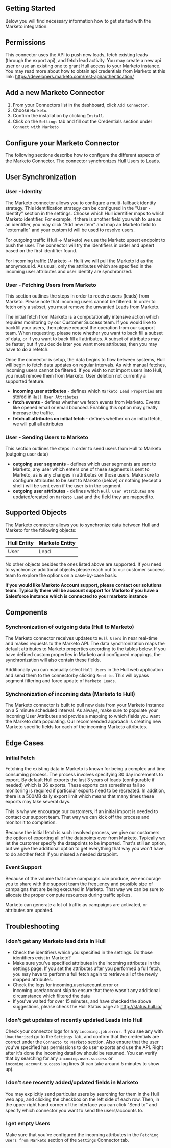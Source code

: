## Getting Started

Below you will find necessary information how to get started with the Marketo integration.

## Permissions

This connector uses the API to push new leads, fetch existing leads (through the export api), and fetch lead activity.  You may create a new api user or use an existing one to grant Hull access to your Marketo instance.
You may read more about how to obtain api credentials from Marketo at this link: https://developers.marketo.com/rest-api/authentication/

## Add a new Marketo Connector
1. From your Connectors list in the dashboard, click `Add Connector`.
2. Choose `Marketo`.
3. Confirm the installation by clicking `Install`.
4. Click on the `Settings` tab and fill out the Credentials section under `Connect with Marketo`

## Configure your Marketo Connector

The following sections describe how to configure the different aspects of the Marketo Connector.  The connector synchronizes Hull Users to Leads.

## User Synchronization

### User - Identity
The Marketo connector allows you to configure a multi-fallback identity strategy.  This identification strategy can be configured in the "User - Identity" section in the settings.  Choose which Hull identifier maps to which Marketo identifier.  For example, if there is another field you wish to use as an identifier, you may click "Add new item" and map an Marketo field to "externalId" and your custom id will be used to resolve users.

For outgoing traffic (Hull -> Marketo) we use the Marketo upsert endpoint to push the user.  The connector will try the identifiers in order and upsert based on the first identifier found.

For incoming traffic (Marketo -> Hull) we will pull the Marketo id as the anonymous id.  As usual, only the attributes which are specified in the incoming user attributes and user identity are synchronized.

### User - Fetching Users from Marketo

This section outlines the steps in order to receive users (leads) from Marketo.  Please note that incoming users cannot be filtered.  In order to fetch only a subset, you must remove the unwanted Leads from Marketo.

The initial fetch from Marketo is a computationally intensive action which requires monitoring by our Customer Success team.  If you would like to backfill your users, then please request the operation from our support team.  When requesting, please note whether you want to back fill a subset of data, or if you want to back fill all attributes.  A subset of attributes may be faster, but if you decide later you want more attributes, then you may have to do a refetch. 

Once the connector is setup, the data begins to flow between systems, Hull will begin to fetch data updates on regular intervals.  As with manual fetches, incoming users cannot be filtered.  If you wish to not import users into Hull, you must remove them from Marketo.  User deletion not currently a supported feature.

- **incoming user attributes** - defines which `Marketo Lead Properties` are stored in `Hull User Attributes`
- **fetch events** - defines whether we fetch events from Marketo.  Events like opened email or email bounced.  Enabling this option may greatly increase the traffic.
- **fetch all attributes on initial fetch** - defines whether on an initial fetch, we will pull all attributes

### User - Sending Users to Marketo

This section outlines the steps in order to send users from Hull to Marketo (outgoing user data)

- **outgoing user segments** - defines which user segments are sent to Marketo, any user which enters one of these segments is sent to Marketo, as is any changes in attributes on those users.  Make sure to configure attributes to be sent to Marketo (below) or nothing (except a shell) will be sent even if the user is in the segment.
- **outgoing user attributes** - defines which `Hull User Attributes` are updated/created on `Marketo Lead` and the field they are mapped to.

## Supported Objects
The Marketo connector allows you to synchronize data between Hull and Marketo for the following objects:

|Hull Entity|Marketo Entity|
|-----------|--------------|
|User       |Lead      |

No other objects besides the ones listed above are supported. If you need to synchronize additional objects please reach out to our customer success team to explore the options on a case-by-case basis.

<B>If you would like Marketo Account support, please contact our solutions team.  Typically there will be account support for Marketo if you have a Salesforce instance which is connected to your marketo instance</B>

## Components

### Synchronization of outgoing data (Hull to Marketo)

The Marketo connector receives updates to `Hull Users` in near real-time and makes requests to the Marketo API. The data synchronization maps the default attributes to Marketo properties according to the tables below. If you have defined custom properties in Marketo and configured mappings, the synchronization will also contain these fields.

Additionally you can manually select `Hull Users` in the Hull web application and send them to the connectorby clicking `Send to`. This will bypass segment filtering and force update of `Marketo Leads`.

### Synchronization of incoming data (Marketo to Hull)

The Marketo connector is built to pull new data from your Marketo instance on a 5 minute scheduled interval.  As always, make sure to populate your Incoming User Attributes and provide a mapping to which fields you want the Marketo data populating.  Our recommended approach is creating new Marketo specific fields for each of the incoming Marketo attributes.

## Edge Cases
### Initial Fetch
Fetching the existing data in Marketo is known for being a complex and time consuming process.  The process involves specifying 30 day increments to export.  By default Hull exports the last 3 years of leads (configurable if needed) which is 36 exports.  These exports can sometimes fail so monitoring is required if particular exports need to be recreated.  In addition, there is a 500MB daily export limit which means that many times these exports may take several days.

This is why we encourage our customers, if an initial import is needed to contact our support team.  That way we can kick off the process and monitor it to completion.

Because the initial fetch is such involved process, we give our customers the option of exporting all of the datapoints over from Marketo.  Typically we let the customer specify the datapoints to be imported.  That's still an option, but we give the additional option to get everything that way you won't have to do another fetch if you missed a needed datapoint.

### Event Support
Because of the volume that some campaigns can produce, we encourage you to share with the support team the frequency and possible size of campaigns that are being executed in Marketo.  That way we can be sure to allocate the proper compute resources during traffic spikes.

Marketo can generate a lot of traffic as campaigns are activated, or attributes are updated.  

## Troubleshooting

### I don’t get any Marketo lead data in Hull
- Check the identifiers which you specified in the settings.  Do those identifiers exist in Marketo?
- Make sure you've specified attributes in the incoming attributes in the settings page.  If you set the attributes after you performed a full fetch, you may have to perform a full fetch again to retrieve all of the newly mapped attributes.
- Check the logs for incoming.user/account.error or incoming.user/account.skip to ensure that there wasn't any additional circumstance which filtered the data
- If you've waited for over 15 minutes, and have checked the above suggestions, please check the Hull Status page at: http://status.hull.io/

### I don’t get updates of recently updated Leads into Hull
Check your connector logs for any `incoming.job.error`. If you see any with `Unauthorized` go to the `Settings` Tab, and confirm that the credentials are correct under the `Connecto to Marketo` section.  Also ensure that the user you've specified has permissions to do user exports and use the API.
Right after it's done the incoming dataflow should be resumed. You can verify that by searching for any `incoming.user.success` or `incoming.account.success` log lines (it can take around 5 minutes to show up).

### I don’t see recently added/updated fields in Marketo
You may explicitly send particular users by searching for them in the Hull web app, and clicking the checkbox on the left side of each row.  Then, in the upper right hand corner of the interface you can click "Send to" and specify which connector you want to send the users/accounts to.

### I get empty Users
Make sure that you've configured the incoming attributes in the `Fetching Users from Marketo` section of the `Settings` Connector tab.
